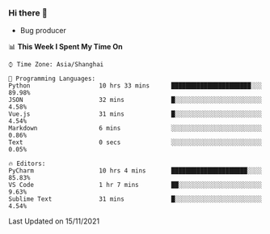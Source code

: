 ### Hi there 👋
* Bug producer
<!--START_SECTION:waka-->
📊 **This Week I Spent My Time On** 

```text
⌚︎ Time Zone: Asia/Shanghai

💬 Programming Languages: 
Python                   10 hrs 33 mins      ██████████████████████░░░   89.98% 
JSON                     32 mins             █░░░░░░░░░░░░░░░░░░░░░░░░   4.58% 
Vue.js                   31 mins             █░░░░░░░░░░░░░░░░░░░░░░░░   4.54% 
Markdown                 6 mins              ░░░░░░░░░░░░░░░░░░░░░░░░░   0.86% 
Text                     0 secs              ░░░░░░░░░░░░░░░░░░░░░░░░░   0.05%

🔥 Editors: 
PyCharm                  10 hrs 4 mins       █████████████████████░░░░   85.83% 
VS Code                  1 hr 7 mins         ██░░░░░░░░░░░░░░░░░░░░░░░   9.63% 
Sublime Text             31 mins             █░░░░░░░░░░░░░░░░░░░░░░░░   4.54%

```


 Last Updated on 15/11/2021
<!--END_SECTION:waka-->
